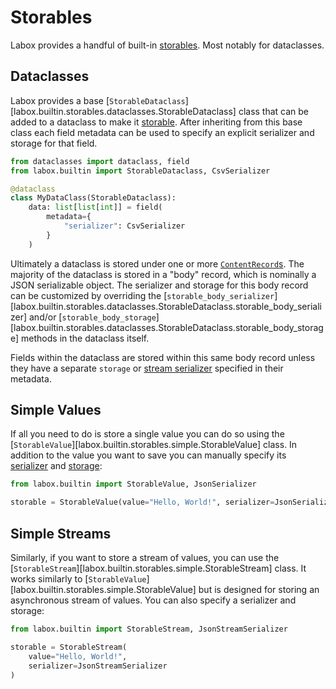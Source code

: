 # Storables

Labox provides a handful of built-in [storables](../../concepts/storables.md). Most
notably for dataclasses.

## Dataclasses

Labox provides a base
[`StorableDataclass`][labox.builtin.storables.dataclasses.StorableDataclass] class that
can be added to a dataclass to make it
[storable](../../usage/index.md#saving-storables). After inheriting from this base class
each field metadata can be used to specify an explicit serializer and storage for that
field.

```python
from dataclasses import dataclass, field
from labox.builtin import StorableDataclass, CsvSerializer

@dataclass
class MyDataClass(StorableDataclass):
    data: list[list[int]] = field(
        metadata={
            "serializer": CsvSerializer
        }
    )
```

Ultimately a dataclass is stored under one or more
[`ContentRecord`s](../../concepts/database.md#content-records). The majority of the
dataclass is stored in a "body" record, which is nominally a JSON serializable object.
The serializer and storage for this body record can be customized by overriding the
[`storable_body_serializer`][labox.builtin.storables.dataclasses.StorableDataclass.storable_body_serializer]
and/or
[`storable_body_storage`][labox.builtin.storables.dataclasses.StorableDataclass.storable_body_storage]
methods in the dataclass itself.

Fields within the dataclass are stored within this same body record unless they have a
separate `storage` or
[stream serializer](../../concepts/serializers.md#stream-serializers) specified in their
metadata.

## Simple Values

If all you need to do is store a single value you can do so using the
[`StorableValue`][labox.builtin.storables.simple.StorableValue] class. In addition to
the value you want to save you can manually specify its
[serializer](../../concepts/serializers.md) and [storage](../../concepts/storages.md):

```python
from labox.builtin import StorableValue, JsonSerializer

storable = StorableValue(value="Hello, World!", serializer=JsonSerializer)
```

## Simple Streams

Similarly, if you want to store a stream of values, you can use the
[`StorableStream`][labox.builtin.storables.simple.StorableStream] class. It works
similarly to [`StorableValue`][labox.builtin.storables.simple.StorableValue] but is
designed for storing an asynchronous stream of values. You can also specify a serializer
and storage:

```python
from labox.builtin import StorableStream, JsonStreamSerializer

storable = StorableStream(
    value="Hello, World!",
    serializer=JsonStreamSerializer
)
```
